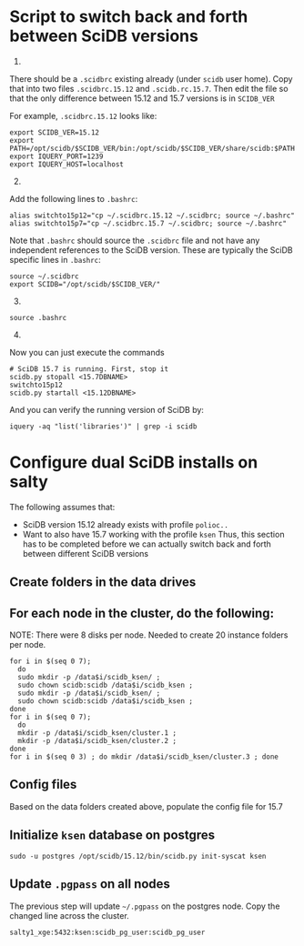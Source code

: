 # Script to switch back and forth between SciDB versions

1.
There should be a `.scidbrc` existing already (under `scidb` user home). Copy that into two files `.scidbrc.15.12` and `.scidb.rc.15.7`. Then edit the file so that the only difference between 15.12 and 15.7 versions is in `SCIDB_VER`

For example, `.scidbrc.15.12` looks like:
```
export SCIDB_VER=15.12
export PATH=/opt/scidb/$SCIDB_VER/bin:/opt/scidb/$SCIDB_VER/share/scidb:$PATH
export IQUERY_PORT=1239
export IQUERY_HOST=localhost
```

2.
Add the following lines to `.bashrc`:
```
alias switchto15p12="cp ~/.scidbrc.15.12 ~/.scidbrc; source ~/.bashrc"
alias switchto15p7="cp ~/.scidbrc.15.7 ~/.scidbrc; source ~/.bashrc"
```

Note that `.bashrc` should source the `.scidbrc` file and not have any independent references to the SciDB version. These are typically the SciDB specific lines in `.bashrc`:
```
source ~/.scidbrc
export SCIDB="/opt/scidb/$SCIDB_VER/"
```

3.
```
source .bashrc
```

4.
Now you can just execute the commands
```
# SciDB 15.7 is running. First, stop it
scidb.py stopall <15.7DBNAME>
switchto15p12
scidb.py startall <15.12DBNAME>
```

And you can verify the running version of SciDB by:
```
iquery -aq "list('libraries')" | grep -i scidb
```


# Configure dual SciDB installs on salty

The following assumes that:
 - SciDB version 15.12 already exists with profile `polioc..`
 - Want to also have 15.7 working with the profile `ksen`
Thus, this section has to be completed before we can actually switch back and forth between different SciDB versions

## Create folders in the data drives

## For each node in the cluster, do the following:

NOTE: There were 8 disks per node. Needed to create 20 instance folders per node.
```
for i in $(seq 0 7); 
  do 
  sudo mkdir -p /data$i/scidb_ksen/ ; 
  sudo chown scidb:scidb /data$i/scidb_ksen ; 
  sudo mkdir -p /data$i/scidb_ksen/ ; 
  sudo chown scidb:scidb /data$i/scidb_ksen ; 
done
for i in $(seq 0 7); 
  do 
  mkdir -p /data$i/scidb_ksen/cluster.1 ; 
  mkdir -p /data$i/scidb_ksen/cluster.2 ; 
done
for i in $(seq 0 3) ; do mkdir /data$i/scidb_ksen/cluster.3 ; done 
```

## Config files

Based on the data folders created above, populate the config file for 15.7

## Initialize `ksen` database on postgres 
```
sudo -u postgres /opt/scidb/15.12/bin/scidb.py init-syscat ksen
```

## Update `.pgpass` on all nodes

The previous step will update `~/.pgpass` on the postgres node. Copy the changed line across the cluster. 
```
salty1_xge:5432:ksen:scidb_pg_user:scidb_pg_user
```
